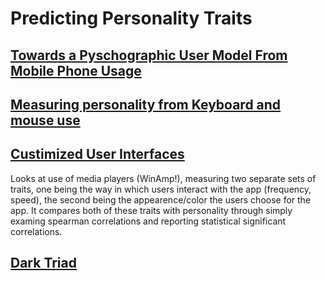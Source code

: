 # Predicting Personality Traits

## [Towards a Pyschographic User Model From Mobile Phone Usage](/mobile-phone-usage.pdf)



## [Measuring personality from Keyboard and mouse use](/personality-from-keyboard-use.pdf)



## [Custimized User Interfaces](/personality-and-skin-color.pdf)

Looks at use of media players (WinAmp!), measuring two separate sets of traits, one being the way in which users interact with the app (frequency, speed), the second being the appearence/color the users choose for the app. It compares both of these traits with personality through simply examing spearman correlations and reporting statistical significant correlations.  

## [Dark Triad](/dark-triad.pdf)
